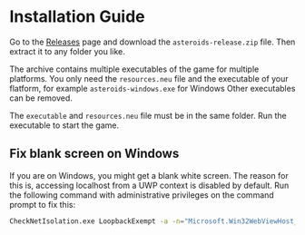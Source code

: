 # Installation Guide

Go to the [Releases](https://github.com/mawngo/space-shooter-game/releases/latest) page and download the
`asteroids-release.zip` file. Then extract it to any folder you like.

The archive contains multiple executables of the game for multiple platforms. You only need the `resources.neu` file and
the executable of your flatform, for example `asteroids-windows.exe` for Windows Other executables can be removed.

The `executable` and `resources.neu` file must be in the same folder. Run the executable to start the game.

## Fix blank screen on Windows

If you are on Windows, you might get a blank white screen. The reason for this is, accessing localhost from a UWP
context is disabled by default. Run the following command with administrative privileges on the command prompt to fix
this:

```sh
CheckNetIsolation.exe LoopbackExempt -a -n="Microsoft.Win32WebViewHost_cw5n1h2txyewy"
```
